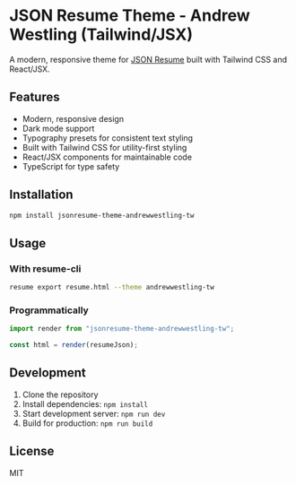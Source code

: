 # JSON Resume Theme - Andrew Westling (Tailwind/JSX)

A modern, responsive theme for [JSON Resume](https://jsonresume.org) built with Tailwind CSS and React/JSX.

## Features

- Modern, responsive design
- Dark mode support
- Typography presets for consistent text styling
- Built with Tailwind CSS for utility-first styling
- React/JSX components for maintainable code
- TypeScript for type safety

## Installation

```bash
npm install jsonresume-theme-andrewwestling-tw
```

## Usage

### With resume-cli

```bash
resume export resume.html --theme andrewwestling-tw
```

### Programmatically

```javascript
import render from "jsonresume-theme-andrewwestling-tw";

const html = render(resumeJson);
```

## Development

1. Clone the repository
2. Install dependencies: `npm install`
3. Start development server: `npm run dev`
4. Build for production: `npm run build`

## License

MIT
